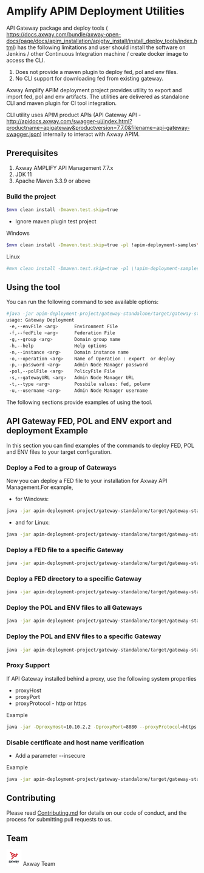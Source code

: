 
# Amplify APIM Deployment Utilities

API Gateway package and deploy tools ( https://docs.axway.com/bundle/axway-open-docs/page/docs/apim_installation/apigtw_install/install_deploy_tools/index.html)  has the following limitations and user should install the software on Jenkins / other Continuous Integration  machine / create docker image to access the CLI. 

1. Does not provide a maven plugin to deploy fed, pol and env files. 
2. No CLI support for downloading fed from existing gateway. 



Axway Amplify APIM deployment project provides utility to  export and import fed, pol and env artifacts.
The utilities are delivered as standalone CLI and maven plugin for CI tool integration. 

CLI utility uses APIM product APIs (API Gateway API - http://apidocs.axway.com/swagger-ui/index.html?productname=apigateway&productversion=7.7.0&filename=api-gateway-swagger.json) internally to interact with Axway APIM. 

## Prerequisites

1. Axway AMPLIFY API Management 7.7.x 
2. JDK 11
3. Apache Maven 3.3.9 or above 


### Build the project 

```bash
$mvn clean install -Dmaven.test.skip=true
```

- Ignore maven plugin test project

Windows
```bash
$mvn clean install -Dmaven.test.skip=true -pl !apim-deployment-samples\gateway-plugin-deploy-fed,!apim-deployment-samples\gateway-plugin-deploy-polenv,!apim-deployment-samples\gateway-plugin-export-fed,!apim-deployment-samples\gateway-plugin-export-polenv
```

Linux
```bash
#mvn clean install -Dmaven.test.skip=true -pl \!apim-deployment-samples/gateway-plugin-deploy-fed,\!apim-deployment-samples/gateway-plugin-deploy-polenv,\!apim-deployment-samples/gateway-plugin-export-fed,\!apim-deployment-samples/gateway-plugin-export-polenv
```
## Using the tool
You can run the following command to see available options:

```bash
#java -jar apim-deployment-project/gateway-standalone/target/gateway-standalone-1.0.0.jar --help
usage: Gateway Deployment
 -e,--envFile <arg>      Environment File
 -f,--fedFile <arg>      Federation File
 -g,--group <arg>        Domain group name
 -h,--help               Help options
 -n,--instance <arg>     Domain instance name
 -o,--operation <arg>    Name of Operation : export  or deploy
 -p,--password <arg>     Admin Node Manager password
 -pol,--polFile <arg>    PolicyFile File
 -s,--gatewayURL <arg>   Admin Node Manager URL
 -t,--type <arg>         Possbile values: fed, polenv
 -u,--username <arg>     Admin Node Manager username
```
The following sections provide examples of using the tool.

## API Gateway FED, POL and ENV export and deployment Example
In this section you can find examples of the commands to deploy FED, POL and ENV files to your target configuration.

### Deploy a Fed to a group of Gateways
Now you can deploy a FED file to your installation for Axway API Management.For example, 
- for Windows:

```bash
java -jar apim-deployment-project/gateway-standalone/target/gateway-standalone-1.0.0.jar --operation=deploy --gatewayURL=https://localhost:8090 --username=admin --password=changeme --group=finance --fedFile=D:\\api\\finance.fed --type=fed
```
- and for Linux:

```bash
java -jar apim-deployment-project/gateway-standalone/target/gateway-standalone-1.0.0.jar --operation=deploy --gatewayURL=https://localhost:8090 --username=admin --password=changeme --group=Finance --fedFile=/home/axway/finance.fed --type=fed
```

### Deploy a FED file to a specific Gateway

```bash
java -jar apim-deployment-project/gateway-standalone/target/gateway-standalone-1.0.0.jar --operation=deploy --gatewayURL=https://localhost:8090 --username=admin --password=changeme --group=Finance --instance=server1 --fedFile=/home/axway/finance.fed --type=fed
```

### Deploy a FED directory to a specific Gateway

```bash
java -jar apim-deployment-project/gateway-standalone/target/gateway-standalone-1.0.0.jar --operation=deploy --gatewayURL=https://localhost:8090 --username=admin --password=changeme --group=Finance --instance=server1 --fedDir=/home/axway/finance --type=fed

```

### Deploy the POL and ENV files to all Gateways


```bash
java -jar apim-deployment-project/gateway-standalone/target/gateway-standalone-1.0.0.jar --operation=deploy --gatewayURL=https://localhost:8090 --username=admin --password=changeme --group=Finance --polFile=/home/axway/finance.pol --envFile=/home/axway/finance.env --type=polenv
```

### Deploy the POL and ENV files to a specific Gateway

```bash
java -jar apim-deployment-project/gateway-standalone/target/gateway-standalone-1.0.0.jar --operation=deploy --gatewayURL=https://localhost:8090 --username=admin --password=changeme --group=Finance --instance=server1 --polFile=/home/axway/finance.pol --envFile=/home/axway/finance.env --type=polenv
```

### Proxy Support 

If API Gateway installed behind a proxy, use the following system properties

- proxyHost
- proxyPort
- proxyProtocol - http or https

Example

```bash
java -jar -DproxyHost=10.10.2.2 -DproxyPort=8080 --proxyProtocol=https apim-deployment-project/gateway-standalone/target/gateway-standalone-1.0.0.jar -o=deploy -s=https://localhost:8090 -u=admin -p=changeme -g=finance -n=server1 -f=D:\\api\\finance.fed -t=fed
```

### Disable certificate and host name verification

- Add a parameter --insecure

Example

```bash
java -jar apim-deployment-project/gateway-standalone/target/gateway-standalone-1.0.0.jar --operation=deploy --gatewayURL=https://localhost:8090 --username=admin --password=changeme --group=Finance --polFile=/home/axway/finance.pol --envFile=/home/axway/finance.env --type=polenv --insecure

```

## Contributing
Please read [Contributing.md](https://github.com/Axway-API-Management-Plus/Common/blob/master/Contributing.md) for details on our code of conduct, and the process for submitting pull requests to us.

## Team

![alt text](https://github.com/Axway-API-Management-Plus/Common/blob/master/img/AxwayLogoSmall.png)
Axway Team
